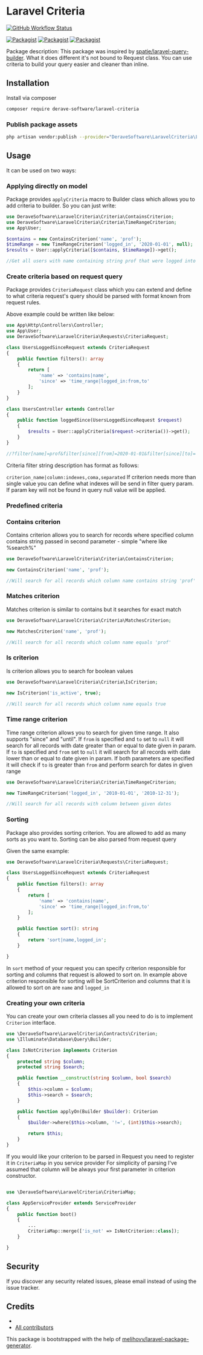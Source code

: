 # Laravel Criteria

[![GitHub Workflow Status](https://github.com/derave-software/laravel-criteria/workflows/Run%20tests/badge.svg)](https://github.com/derave-software/laravel-criteria/actions)

[![Packagist](https://img.shields.io/packagist/v/derave-software/laravel-criteria.svg)](https://packagist.org/packages/derave-software/laravel-criteria)
[![Packagist](https://poser.pugx.org/derave-software/laravel-criteria/d/total.svg)](https://packagist.org/packages/derave-software/laravel-criteria)
[![Packagist](https://img.shields.io/packagist/l/derave-software/laravel-criteria.svg)](https://packagist.org/packages/derave-software/laravel-criteria)

Package description: This package was inspired by [spatie/laravel-query-builder](https://github.com/spatie/laravel-query-builder). What it does different it's not bound to Request class.
You can use criteria to build your query easier and cleaner than inline.


## Installation

Install via composer
```bash
composer require derave-software/laravel-criteria
```

### Publish package assets

```bash
php artisan vendor:publish --provider="DeraveSoftware\LaravelCriteria\LaravelCriteriaServiceProvider"
```

## Usage
It can be used on two ways:

### Applying directly on  model
Package provides `applyCriteria` macro to Builder class which allows you to add criteria to builder.
So you can just write:

```php
use DeraveSoftware\LaravelCriteria\Criteria\ContainsCriterion;
use DeraveSoftware\LaravelCriteria\Criteria\TimeRangeCriterion;
use App\User;

$contains = new ContainsCriterion('name', 'prof');
$timeRange = new TimeRangeCriterion('logged_in', '2020-01-01', null);
$results = User::applyCriteria([$contains, $timeRange])->get();

//Get all users with name containing string prof that were logged into system in 2020
```

### Create criteria based on request query
Package provides `CriteriaRequest` class which you can extend and define to what criteria request's query should be parsed with format known from request rules.

Above example could be written like below:
```php
use App\Http\Controllers\Controller;
use App\User;
use DeraveSoftware\LaravelCriteria\Requests\CriteriaRequest;

class UsersLoggedSinceRequest extends CriteriaRequest
{
    public function filters(): array
    {
        return [
            'name' => 'contains|name',
            'since' => 'time_range|logged_in:from,to'
        ];
    }
}

class UsersController extends Controller
{
    public function loggedSince(UsersLoggedSinceRequest $request)
    {
        $results = User::applyCriteria($request->criteria())->get();
    }
}

//?filter[name]=prof&filter[since][from]=2020-01-01&filter[since][to]=
```

Criteria filter string description has format as follows:

`criterion_name|column:indexes,coma,separated`
If criterion needs more than single value you can define what indexes will be send in filter query param. If param key will not be found in query null value will be applied.

### Predefined criteria

### Contains criterion
Contains criterion allows you to search for records where specified column contains string passed in second parameter - simple "where like %search%"

```php
use DeraveSoftware\LaravelCriteria\Criteria\ContainsCriterion;

new ContainsCriterion('name', 'prof');

//Will search for all records which column name contains string 'prof'
```

### Matches criterion
Matches criterion is similar to contains but it searches for exact match

```php
use DeraveSoftware\LaravelCriteria\Criteria\MatchesCriterion;

new MatchesCriterion('name', 'prof');

//Will search for all records which column name equals 'prof'
```

### Is criterion
Is criterion allows you to search for boolean values

```php
use DeraveSoftware\LaravelCriteria\Criteria\IsCriterion;

new IsCriterion('is_active', true);

//Will search for all records which column name equals true
```

### Time range criterion
Time range criterion allows you to search for given time range. It also supports "since" and "until".
 If `from` is specified and `to` set to `null` it will search for all records with date greater than or equal to date given in param.
If `to` is specified and `from` set to `null`  it will search for all records with date lower than or equal to date given in param.
If both parameters are specified it will check if `to` is greater than `from` and perform search for dates in given range

```php
use DeraveSoftware\LaravelCriteria\Criteria\TimeRangeCriterion;

new TimeRangeCriterion('logged_in', '2010-01-01', '2010-12-31');

//Will search for all records with column between given dates
```

### Sorting
Package also provides sorting criterion. You are allowed to add as many sorts as you want to. Sorting can be also parsed from request query

Given the same example:
```php
use DeraveSoftware\LaravelCriteria\Requests\CriteriaRequest;

class UsersLoggedSinceRequest extends CriteriaRequest
{
    public function filters(): array
    {
        return [
            'name' => 'contains|name',
            'since' => 'time_range|logged_in:from,to'
        ];
    }

    public function sort(): string
    {
        return 'sort|name,logged_in';
    }

}
```

In `sort` method of your request you can specify criterion responsible for sorting and columns that request is allowed to sort on.
In example above criterion responsible for sorting will be SortCriterion and columns that it is allowed to sort on are `name` and `logged_in`

### Creating your own criteria

You can create your own criteria classes all you need to do is to implement `Criterion` interface.

```php
use \DeraveSoftware\LaravelCriteria\Contracts\Criterion;
use \Illuminate\Database\Query\Builder;

class IsNotCriterion implements Criterion
{
    protected string $column;
    protected string $search;

    public function __construct(string $column, bool $search)
    {
        $this->column = $column;
        $this->search = $search;
    }

    public function applyOn(Builder $builder): Criterion
    {
        $builder->where($this->column, '!=', (int)$this->search);

        return $this;
    }
}
```
If you would like your criterion to be parsed in Request you need to register it in `CriteriaMap` in you service provider
For simplicity of parsing I've assumed that column will be always your first parameter in criterion constructor.

```php

use \DeraveSoftware\LaravelCriteria\CriteriaMap;

class AppServiceProvider extends ServiceProvider
{
    public function boot()
    {
        ...
        CriteriaMap::merge(['is_not' => IsNotCriterion::class]);
    }

}
```

## Security

If you discover any security related issues, please email
instead of using the issue tracker.

## Credits

- [](https://github.com/derave-software/laravel-criteria)
- [All contributors](https://github.com/derave-software/laravel-criteria/graphs/contributors)

This package is bootstrapped with the help of
[melihovv/laravel-package-generator](https://github.com/melihovv/laravel-package-generator).
